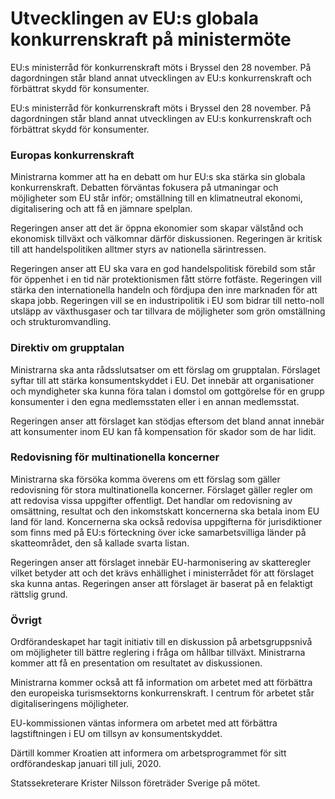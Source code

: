 # Utvecklingen av EU:s globala konkurrenskraft på ministermöte

EU:s ministerråd för konkurrenskraft möts i Bryssel den 28 november. På dagordningen står bland annat utvecklingen av EU:s konkurrenskraft och förbättrat skydd för konsumenter.

EU:s ministerråd för konkurrenskraft möts i Bryssel den 28 november. På dagordningen står bland annat utvecklingen av EU:s konkurrenskraft och förbättrat skydd för konsumenter.

### Europas konkurrenskraft

Ministrarna kommer att ha en debatt om hur EU:s ska stärka sin globala konkurrenskraft. Debatten förväntas fokusera på utmaningar och möjligheter som EU står inför; omställning till en klimatneutral ekonomi, digitalisering och att få en jämnare spelplan.

Regeringen anser att det är öppna ekonomier som skapar välstånd och ekonomisk tillväxt och välkomnar därför diskussionen. Regeringen är kritisk till att handelspolitiken alltmer styrs av nationella särintressen.

Regeringen anser att EU ska vara en god handelspolitisk förebild som står för öppenhet i en tid när protektionismen fått större fotfäste.
Regeringen vill stärka den internationella handeln och fördjupa den inre marknaden för att skapa jobb. Regeringen vill se en industripolitik i EU som bidrar till netto-noll utsläpp av växthusgaser och tar tillvara de möjligheter som grön omställning och strukturomvandling.

### Direktiv om grupptalan

Ministrarna ska anta rådsslutsatser om ett förslag om grupptalan. Förslaget syftar till att stärka konsumentskyddet i EU. Det innebär att organisationer och myndigheter ska kunna föra talan i domstol om gottgörelse för en grupp konsumenter i den egna medlemsstaten eller i en annan medlemsstat.

Regeringen anser att förslaget kan stödjas eftersom det bland annat innebär att konsumenter inom EU kan få kompensation för skador som de har lidit.

### Redovisning för multinationella koncerner

Ministrarna ska försöka komma överens om ett förslag som gäller redovisning för stora multinationella koncerner. Förslaget gäller regler om att redovisa vissa uppgifter offentligt. Det handlar om redovisning av omsättning, resultat och den inkomstskatt koncernerna ska betala inom EU land för land. Koncernerna ska också redovisa uppgifterna för jurisdiktioner som finns med på EU:s förteckning över icke samarbetsvilliga länder på skatteområdet, den så kallade svarta listan.

Regeringen anser att förslaget innebär EU-harmonisering av skatteregler vilket betyder att och det krävs enhällighet i ministerrådet för att förslaget ska kunna antas. Regeringen anser att förslaget är baserat på en felaktigt rättslig grund.

### Övrigt

Ordförandeskapet har tagit initiativ till en diskussion på arbetsgruppsnivå om möjligheter till bättre reglering i fråga om hållbar tillväxt. Ministrarna kommer att få en presentation om resultatet av diskussionen.

Ministrarna kommer också att få information om arbetet med att förbättra den europeiska turismsektorns konkurrenskraft. I centrum för arbetet står digitaliseringens möjligheter.

EU-kommissionen väntas informera om arbetet med att förbättra lagstiftningen i EU om tillsyn av konsumentskyddet.

Därtill kommer Kroatien att informera om arbetsprogrammet för sitt ordförandeskap januari till juli, 2020.

Statssekreterare Krister Nilsson företräder Sverige på mötet.
